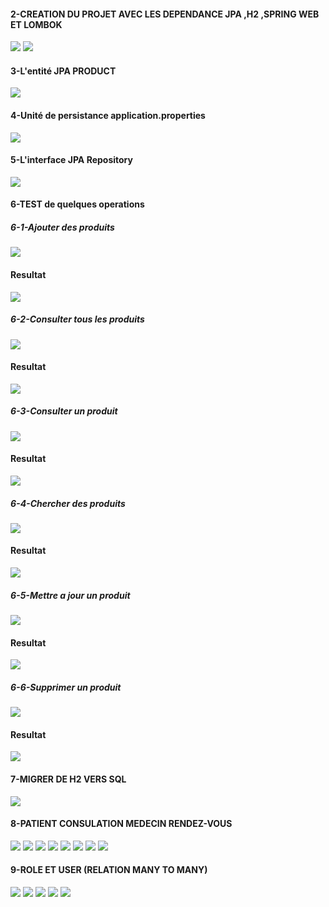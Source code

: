 <h4>2-CREATION DU PROJET AVEC LES DEPENDANCE JPA ,H2 ,SPRING WEB ET LOMBOK </h4>
<img src="captures\QUESTION2.png"/>
<img src="captures\QUESTION2-1.png"/>
<h4>3-L'entité JPA PRODUCT</h4>
<img src="captures\QUESTION3.png"/>
<h4>4-Unité de persistance application.properties</h4>
<img src="\captures\QUESTION4.png"/>
<h4>5-L'interface JPA Repository</h4>
<img src="\captures\QUESTION5.png"/>
<h4>6-TEST de quelques operations</h4>
<h5>6-1-Ajouter des produits</h5>
<img src="captures\QUESTION6-1.png"/>
<h4>Resultat</h4>
<img src="captures\RESULTAT1.png"/>

<h5>6-2-Consulter tous les produits</h5>
<img src="captures\QUESTION6-2.png"/>
<h4>Resultat</h4>
<img src="captures\RESULAT2.png"/>
<h5>6-3-Consulter un produit</h5>
<img src="captures\QUESTION6-3.png"/>
<h4>Resultat</h4>
<img src="captures\RESULAT3.png"/>
<h5>6-4-Chercher des produits</h5>
<img src="captures\QUESTION6-4.png"/>
<h4>Resultat</h4>
<img src="captures\RESULAT4.png"/>
<h5>6-5-Mettre a jour un produit</h5>
<img src="captures\QUESTION6-5.png"/>
<h4>Resultat</h4>
<img src="captures\RESULAT5.png"/>
<h5>6-6-Supprimer un produit</h5>
<img src="captures\QUESTION6-6.png"/>
<h4>Resultat</h4>
<img src="C:\Users\CHAIMAA\Desktop\JEE\COMPTE_RENDU2\captures\RESULAT6.png"/>
<h4>7-MIGRER DE H2 VERS SQL</h4>
<img src="C:\Users\CHAIMAA\Desktop\JEE\COMPTE_RENDU2\captures\img.png">
<h4>8-PATIENT CONSULATION MEDECIN RENDEZ-VOUS </h4>
<img src="C:\Users\CHAIMAA\Desktop\JEE\COMPTE_RENDU2\captures\img8.png">
<img src="C:\Users\CHAIMAA\Desktop\JEE\COMPTE_RENDU2\captures\img8-1.png">
<img src="C:\Users\CHAIMAA\Desktop\JEE\COMPTE_RENDU2\captures\img8-2.png">
<img src="C:\Users\CHAIMAA\Desktop\JEE\COMPTE_RENDU2\captures\img8-3.png">
<img src="C:\Users\CHAIMAA\Desktop\JEE\COMPTE_RENDU2\captures\img8-4.png">
<img src="C:\Users\CHAIMAA\Desktop\JEE\COMPTE_RENDU2\captures\img8-5.png">
<img src="C:\Users\CHAIMAA\Desktop\JEE\COMPTE_RENDU2\captures\img8-6.png">
<img src="C:\Users\CHAIMAA\Desktop\JEE\COMPTE_RENDU2\captures\img8-7.png">
<h4>9-ROLE ET USER (RELATION MANY TO MANY)</h4>
<img src="C:\Users\CHAIMAA\Desktop\JEE\COMPTE_RENDU2\captures\img9.png">
<img src="C:\Users\CHAIMAA\Desktop\JEE\COMPTE_RENDU2\captures\img9-1.png">
<img src="C:\Users\CHAIMAA\Desktop\JEE\COMPTE_RENDU2\captures\img9-2.png">
<img src="C:\Users\CHAIMAA\Desktop\JEE\COMPTE_RENDU2\captures\img9-3.pngg">
<img src="captures\RESULAT6.png"/>


